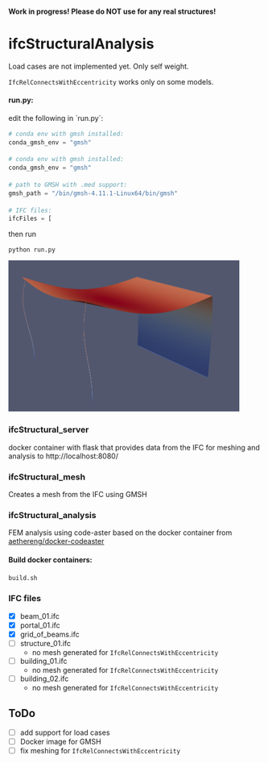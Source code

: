 
#### **Work in progress! Please do NOT use for any real structures!**

# ifcStructuralAnalysis

Load cases are not implemented yet. Only self weight. 

`IfcRelConnectsWithEccentricity` works only on some models. 


#### run.py:
edit the following in `run.py´: 
``` python
# conda env with gmsh installed: 
conda_gmsh_env = "gmsh"

# conda env with gmsh installed: 
conda_gmsh_env = "gmsh"

# path to GMSH with .med support:
gmsh_path = "/bin/gmsh-4.11.1-Linux64/bin/gmsh"

# IFC files: 
ifcFiles = [
```

then run 
```
python run.py
```
<img src="result/Screenshot%20from%202023-05-06%2019-10-13.png" alt="image" height="300"/>

### ifcStructural_server
docker container with flask that provides data from the IFC for meshing and analysis to http://localhost:8080/

### ifcStructural_mesh
Creates a mesh from the IFC using GMSH

### ifcStructural_analysis
FEM analysis using code-aster
based on the docker container from [aethereng/docker-codeaster](https://github.com/aethereng/docker-codeaster)


#### Build docker containers: 
`build.sh`

### IFC files

- [x] beam_01.ifc
- [x] portal_01.ifc
- [x] grid_of_beams.ifc
- [ ] structure_01.ifc
    - no mesh generated for `IfcRelConnectsWithEccentricity`
- [ ] building_01.ifc
    - no mesh generated for `IfcRelConnectsWithEccentricity`
- [ ] building_02.ifc
    - no mesh generated for `IfcRelConnectsWithEccentricity`


## ToDo
- [ ] add support for load cases
- [ ] Docker image for GMSH
- [ ] fix meshing for `IfcRelConnectsWithEccentricity`

<!-- 
### Run CA in singularity container
``` shell
apptainer run ../salome_meca-lgpl-2022.1.0-1-20221225-scibian-9.sif shell

source /opt/salome_meca/V2022.1.0_scibian_univ/tools/Code_aster_stable-1560/share/aster/profile.sh

```

### Run CA in docker container
``` shell
docker run --rm -v .:/work/aster codeaster-seq sh -c "sh /work/aster/ifcStructural_analysis/run_aster.sh"


``` -->

